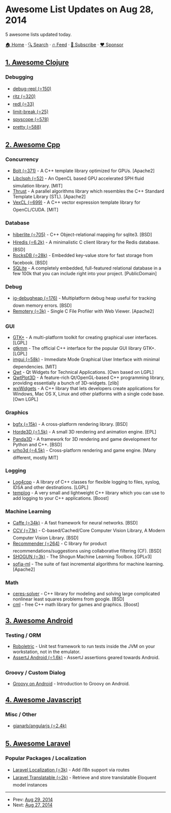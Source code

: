 # Awesome List Updates on Aug 28, 2014

5 awesome lists updated today.

[🏠 Home](/README.md) · [🔍 Search](https://www.trackawesomelist.com/search/) · [🔥 Feed](https://www.trackawesomelist.com/rss.xml) · [📮 Subscribe](https://trackawesomelist.us17.list-manage.com/subscribe?u=d2f0117aa829c83a63ec63c2f&id=36a103854c) · [❤️  Sponsor](https://github.com/sponsors/theowenyoung)



## [1. Awesome Clojure](/content/razum2um/awesome-clojure/README.md)

### Debugging

*   [debug-repl (⭐150)](https://github.com/GeorgeJahad/debug-repl)
*   [ritz (⭐320)](https://github.com/pallet/ritz)
*   [redl (⭐33)](https://github.com/dgrnbrg/redl)
*   [limit-break (⭐25)](https://github.com/technomancy/limit-break)
*   [spyscope (⭐578)](https://github.com/dgrnbrg/spyscope)
*   [pretty (⭐588)](https://github.com/AvisoNovate/pretty)

## [2. Awesome Cpp](/content/fffaraz/awesome-cpp/README.md)

### Concurrency

*   [Bolt (⭐371)](https://github.com/HSA-Libraries/Bolt) - A C++ template library optimized for GPUs. \[Apache2]
*   [Libclsph (⭐52)](https://github.com/libclsph/libclsph) - An OpenCL based GPU accelerated SPH fluid simulation library. \[MIT]
*   [Thrust](http://thrust.github.io/) - A parallel algorithms library which resembles the C++ Standard Template Library (STL). \[Apache2]
*   [VexCL (⭐699)](https://github.com/ddemidov/vexcl) - A C++ vector expression template library for OpenCL/CUDA. \[MIT]

### Database

*   [hiberlite (⭐705)](https://github.com/paulftw/hiberlite) - C++ Object-relational mapping for sqlite3. \[BSD]
*   [Hiredis (⭐6.2k)](https://github.com/redis/hiredis) - A minimalistic C client library for the Redis database. \[BSD]
*   [RocksDB (⭐28k)](https://github.com/facebook/rocksdb) - Embedded key-value store for fast storage from facebook. \[BSD]
*   [SQLite](http://www.sqlite.org/) - A completely embedded, full-featured relational database in a few 100k that you can include right into your project. \[PublicDomain]

### Debug

*   [ig-debugheap (⭐176)](https://github.com/deplinenoise/ig-debugheap) - Multiplatform debug heap useful for tracking down memory errors. \[BSD]
*   [Remotery (⭐3k)](https://github.com/Celtoys/Remotery) - Single C File Profiler with Web Viewer. \[Apache2]

### GUI

*   [GTK+](http://www.gtk.org/) - A multi-platform toolkit for creating graphical user interfaces. \[LGPL]
*   [gtkmm](http://www.gtkmm.org/en/) - The official C++ interface for the popular GUI library GTK+. \[LGPL]
*   [imgui (⭐58k)](https://github.com/ocornut/imgui) - Immediate Mode Graphical User Interface with minimal dependencies. \[MIT]
*   [Qwt](http://qwt.sourceforge.net/) - Qt Widgets for Technical Applications. \[Own based on LGPL]
*   [QwtPlot3D](http://qwtplot3d.sourceforge.net/) - A feature-rich Qt/OpenGL-based C++ programming library, providing essentially a bunch of 3D-widgets. \[zlib]
*   [wxWidgets](http://wxwidgets.org/) - A C++ library that lets developers create applications for Windows, Mac OS X, Linux and other platforms with a single code base. \[Own LGPL]

### Graphics

*   [bgfx (⭐15k)](https://github.com/bkaradzic/bgfx) - A cross-platform rendering library. \[BSD]
*   [Horde3D (⭐1.5k)](https://github.com/horde3d/Horde3D) - A small 3D rendering and animation engine. \[EPL]
*   [Panda3D](http://www.panda3d.org/) - A framework for 3D rendering and game development for Python and C++. \[BSD]
*   [urho3d (⭐4.5k)](https://github.com/urho3d/Urho3D) - Cross-platform rendering and game engine. \[Many different, mostly MIT]

### Logging

*   [Log4cpp](http://log4cpp.sourceforge.net/) - A library of C++ classes for flexible logging to files, syslog, IDSA and other destinations. \[LGPL]
*   [templog](http://www.templog.org/) - A very small and lightweight C++ library which you can use to add logging to your C++ applications. \[Boost]

### Machine Learning

*   [Caffe (⭐34k)](https://github.com/BVLC/caffe) - A fast framework for neural networks. \[BSD]
*   [CCV (⭐7.1k)](https://github.com/liuliu/ccv) - C-based/Cached/Core Computer Vision Library, A Modern Computer Vision Library. \[BSD]
*   [Recommender (⭐264)](https://github.com/GHamrouni/Recommender) - C library for product recommendations/suggestions using collaborative filtering (CF). \[BSD]
*   [SHOGUN (⭐3k)](https://github.com/shogun-toolbox/shogun) - The Shogun Machine Learning Toolbox. \[GPLv3]
*   [sofia-ml](https://code.google.com/p/sofia-ml/) - The suite of fast incremental algorithms for machine learning. \[Apache2]

### Math

*   [ceres-solver](http://ceres-solver.org/) - C++ library for modeling and solving large complicated nonlinear least squares problems from google. \[BSD]
*   [cml](http://cmldev.net/) - free C++ math library for games and graphics. \[Boost]

## [3. Awesome Android](/content/JStumpp/awesome-android/README.md)

### Testing / ORM

*   [Roboletric](http://robolectric.org/) - Unit test framework to run tests inside the JVM on your workstation, not in the emulator.
*   [AssertJ Android (⭐1.6k)](https://github.com/square/assertj-android) - AssertJ assertions geared towards Android.

### Groovy / Custom Dialog

*   [Groovy on Android](http://melix.github.io/blog/2014/06/grooid.html) - Introduction to Groovy on Android.

## [4. Awesome Javascript](/content/sorrycc/awesome-javascript/README.md)

### Misc / Other

*   [gianarb/angularjs (⭐2.4k)](https://github.com/gianarb/awesome-angularjs)

## [5. Awesome Laravel](/content/chiraggude/awesome-laravel/README.md)

### Popular Packages / Localization

*   [Laravel Localization (⭐3k)](https://github.com/mcamara/laravel-localization) - Add i18n support via routes
*   [Laravel Translatable (⭐2k)](https://github.com/dimsav/laravel-translatable) - Retrieve and store translatable Eloquent model instances

---

- Prev: [Aug 29, 2014](/content/2014/08/29/README.md)
- Next: [Aug 27, 2014](/content/2014/08/27/README.md)